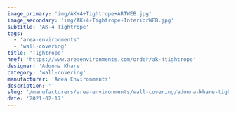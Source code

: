 ```yaml
---
image_primary: 'img/AK+4+Tightrope+ARTWEB.jpg'
image_secondary: 'img/AK+4+Tightrope+InteriorWEB.jpg'
subtitle: 'AK-4 Tightrope'
tags:
  - 'area-environments'
  - 'wall-covering'
title: 'Tightrope'
href: 'https://www.areaenvironments.com/order/ak-4tightrope'
designer: 'Adonna Khare'
category: 'wall-covering'
manufacturer: 'Area Environments'
description: ''
slug: '/manufacturers/area-environments/wall-covering/adonna-khare-tightrope'
date: '2021-02-17'
---
```

